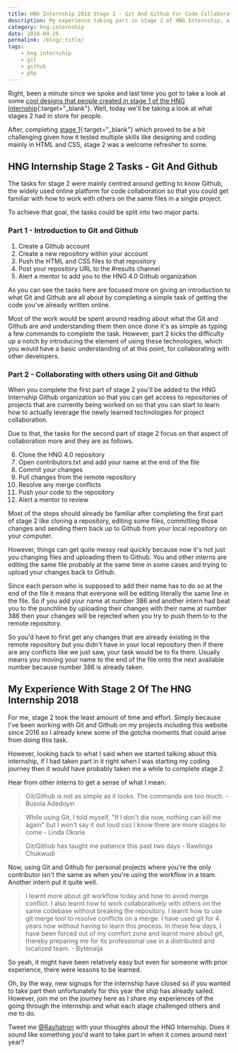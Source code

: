 ```yaml
--- 
title: HNG Internship 2018 Stage 2 - Git And Github For Code Collaboration
description: My experience taking part in stage 2 of HNG Internship, a 3-month remote internship that aims to find the most talented software developers in Africa.
category: hng-internship
date: 2018-04-25
permalink: /blog/:title/
tags: 
    - hng internship
    - git
    - github
    - php
---
```


Right, been a minute since we spoke and last time you got to take a look at some [cool designs that people created in stage 1 of the HNG Internship](/blog/9-cool-designs-from-hng-internship-2018-stage-1/){:target="_blank"}. Well, today we'll be taking a look at what stages 2 had in store for people.
<!--more-->

After, completing [stage 1](/blog/hng-internship-2018-stage-1-design-and-a-bit-of-code/){:target="_blank"} which proved to be a bit challenging given how it tested multiple skills like designing and coding mainly in HTML and CSS, stage 2 was a welcome refresher to some.  

## HNG Internship Stage 2 Tasks - Git And Github 

The tasks for stage 2 were mainly centred around getting to know Github, the widely used online platform for code collaboration so that you could get familiar with how to work with others on the same files in a single project. 

To achieve that goal, the tasks could be split into two major parts. 

### Part 1 - Introduction to Git and Github

1. Create a Github account
2. Create a new repository within your account
3. Push the HTML and CSS files to that repository 
4. Post your repository URL to the #results channel
5. Alert a mentor to add you to the HNG 4.0 Github organization

As you can see the tasks here are focused more on giving an introduction to what Git and Github are all about by completing a simple task of getting the code you've already written online. 

Most of the work would be spent around reading about what the Git and Github are and understanding them then once done it's as simple as typing a few commands to complete the task. However, part 2 kicks the difficulty up a notch by introducing the element of using these technologies, which you would have a basic understanding of at this point, for collaborating with other developers. 

### Part 2 - Collaborating with others using Git and Github

When you complete the first part of stage 2 you'll be added to the HNG Internship Github organization so that you can get access to repositories of projects that are currently being worked on so that you can start to learn how to actually leverage the newly learned technologies for project collaboration. 

Due to that, the tasks for the second part of stage 2 focus on that aspect of collaboration more and they are as follows. 

6. Clone the HNG 4.0 repository
7. Open contributors.txt and add your name at the end of the file
8. Commit your changes
9. Pull changes from the remote repository
10. Resolve any merge conflicts
11. Push your code to the repository
12. Alert a mentor to review 

Most of the steps should already be familiar after completing the first part of stage 2 like cloning a repository, editing some files, committing those changes and sending them back up to Github from your local repository on your computer. 

However, things can get quite messy real quickly because now it's not just you changing files and uploading them to Github. You and other interns are editing the same file probably at the same time in some cases and trying to upload your changes back to Github. 

Since each person who is supposed to add their name has to do so at the end of the file it means that everyone will be editing literally the same line in the file. So if you add your name at number 386 and another intern had beat you to the punchline by uploading their changes with their name at number 386 then your changes will be rejected when you try to push them to to the remote repository. 

So you'd have to first get any changes that are already existing in the remote repository but you didn't have in your local repository then if there are any conflicts like we just saw, your task would be to fix them. Usually means you moving your name to the end of the file onto the next available number because number 386 is already taken. 

## My Experience With Stage 2 Of The HNG Internship 2018

For me, stage 2 took the least amount of time and effort. Simply because I've been working with Git and Github on my projects including this website since 2016 so I already knew some of the gotcha moments that could arise from doing this task. 

However, looking back to what I said when we started talking about this internship, if I had taken part in it right when I was starting my coding journey then it would have probably taken me a while to complete stage 2. 

Hear from other interns to get a sense of what I mean:

> Git/Github is not as simple as it looks. The commands are too much. - Busola Adedoyin

> While using Git, I told myself, "If I don't die now, nothing can kill me again" but I won't say it out loud cuz I know there are more stages to come - Linda Okorie

> Git/Github has taught me patience this past two days - Rawlings Chukwudi 

Now, using Git and Github for personal projects where you're the only contributor isn't the same as when you're using the workflow in a team. Another intern put it quite well. 

> I learnt more about git workflow today and how to avoid merge conflict. I also learnt how to work collaboratively with others on the same codebase without breaking the repository. I learnt how to use git merge tool to resolve conflicts on a merge. I have used git for 4 years now without having to learn this process. In these few days, I have been forced out of my comfort zone and learnt more about git, thereby preparing me for its professional use in a distributed and localized team. - Bytenaija

So yeah, it might have been relatively easy but even for someone with prior experience, there were lessons to be learned. 

Oh, by the way, new signups for the internship have closed so if you wanted to take part then unfortunately for this year the ship has already sailed. However, join me on the journey here as I share my experiences of the going through the internship and what each stage challenged others and me to do.

Tweet me <a href="https://twitter.com/{{site.twitter_username}}" target="_blank" title="Twitter">@Rayhatron</a> with your thoughts about the HNG Internship. Does it sound like something you'd want to take part in when it comes around next year?
